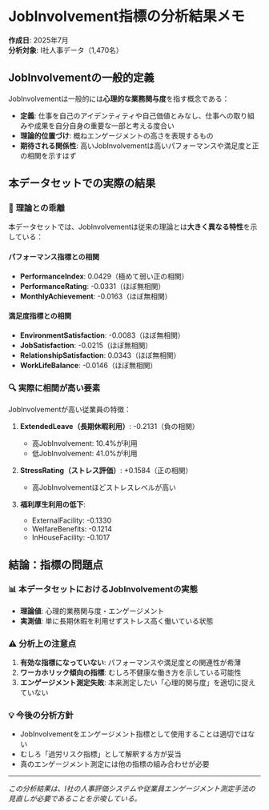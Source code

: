 # JobInvolvement指標の分析結果メモ

**作成日**: 2025年7月  
**分析対象**: I社人事データ（1,470名）

## JobInvolvementの一般的定義

JobInvolvementは一般的には**心理的な業務関与度**を指す概念である：

- **定義**: 仕事を自己のアイデンティティや自己価値とみなし、仕事への取り組みや成果を自分自身の重要な一部と考える度合い
- **理論的位置づけ**: 概ねエンゲージメントの高さを表現するもの
- **期待される関係性**: 高いJobInvolvementは高いパフォーマンスや満足度と正の相関を示すはず

## 本データセットでの実際の結果

### 🚨 **理論との乖離**
本データセットでは、JobInvolvementは従来の理論とは**大きく異なる特性**を示している：

#### パフォーマンス指標との相関
- **PerformanceIndex**: 0.0429（極めて弱い正の相関）
- **PerformanceRating**: -0.0331（ほぼ無相関）
- **MonthlyAchievement**: -0.0163（ほぼ無相関）

#### 満足度指標との相関
- **EnvironmentSatisfaction**: -0.0083（ほぼ無相関）
- **JobSatisfaction**: -0.0215（ほぼ無相関）
- **RelationshipSatisfaction**: 0.0343（ほぼ無相関）
- **WorkLifeBalance**: -0.0146（ほぼ無相関）

### 🔍 **実際に相関が高い要素**
JobInvolvementが高い従業員の特徴：

1. **ExtendedLeave（長期休暇利用）**: -0.2131（負の相関）
   - 高JobInvolvement: 10.4%が利用
   - 低JobInvolvement: 41.0%が利用

2. **StressRating（ストレス評価）**: +0.1584（正の相関）
   - 高JobInvolvementほどストレスレベルが高い

3. **福利厚生利用の低下**:
   - ExternalFacility: -0.1330
   - WelfareBenefits: -0.1214
   - InHouseFacility: -0.1017

## 結論：指標の問題点

### 📊 **本データセットにおけるJobInvolvementの実態**
- **理論値**: 心理的業務関与度・エンゲージメント
- **実測値**: 単に長期休暇を利用せずストレス高く働いている状態

### ⚠️ **分析上の注意点**
1. **有効な指標になっていない**: パフォーマンスや満足度との関連性が希薄
2. **ワーカホリック傾向の指標**: むしろ不健康な働き方を示している可能性
3. **エンゲージメント測定失敗**: 本来測定したい「心理的関与度」を適切に捉えていない

### 💡 **今後の分析方針**
- JobInvolvementをエンゲージメント指標として使用することは適切ではない
- むしろ「過労リスク指標」として解釈する方が妥当
- 真のエンゲージメント測定には他の指標の組み合わせが必要

---
*この分析結果は、I社の人事評価システムや従業員エンゲージメント測定手法の見直しが必要であることを示唆している。* 